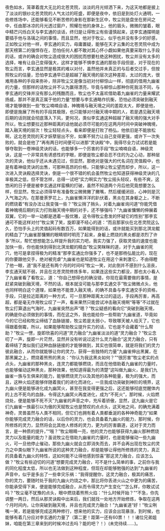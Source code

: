 夜色如水，笼罩着庞大无比的北苍灵院，淡淡的月光倾洒下来，为这天地都是披上了淡淡的银纱北苍灵院的人气太过的旺盛，即便是夜中，依旧是到处灯火通明，一些修炼场中，还能够看见不断苦修的身影在那新生区中，牧尘则是盘坐在房间之中，任由那冰凉的月光透过窗户，照耀在他的身体上，他的眉头，微微的皱着，眼中精芒闪烁白天与李玄通的谈话，终归是让得牧尘有些谨慎起来，这李玄通摆明是要插手他与洛璃之间的事情，而且显然，他对于牧尘，似乎也并没有多少的好感，正如牧尘对他一样，李玄通的实力，毋庸置疑，能够在天才云集的北苍灵院中成为那天榜第二的强悍存在，恐怕任何人都不敢对其心怀小觑如果他真要采取什么手段的话，或许的确会对牧尘造成很大的困扰而想要杜绝这种困扰，牧尘并没有太多的选择，唯有让自己变得强大，这样才能够不惧李玄通的那些手段但是，对于现在的牧尘而言，李玄通显然是极其的难以对付，虽然他并未真正的与后者交过手，但按照牧尘的估量，恐怕李玄通早已是超越了融天境的层次这种差距，太过的庞大，很难用各种的手段来弥补，除非牧尘又是像当初对付柳惊山一样，彻底的借用九幽雀的力量，但那样的话牧尘并不认为赢得漂亮，毕竟与柳惊山那种你死我活不同，与李玄通的交锋并没有那么的残酷而且，牧尘也不太喜欢借助着九幽雀的力量来耀武扬威，那并不是真正属于他的力量“想要与李玄通略作抗衡，恐怕必须突破到融天境才能够做到一些”牧尘喃喃自语，神魄境与融天境之间的差距太大，即便是他，即便是施展了所有的手段其极限，也只能够对付融天境中期的人，若是遇见融天境后期的话则就会彻底落入下风，更何况，类似李玄通这种超越了融天境的强大对手所以，牧尘想要拉近那种距离的话他就必须尽可能的在这两月时间中突破神魄境，踏入融天境的层次！牧尘轻轻点头，看来即便是打败了杨弘，他依旧是不能放松啊，这北苍灵院的天才妖孽层出不穷，如果不努力让自己变得更强，或许下一次失败的，就会是他了“再有两日时间便可以进那“灵诀殿”中，我得尽全力试试若是能够夺取到一卷神级灵诀的话，也能够多一个厉害的手段”牧尘喃喃自语，神级灵诀，这是一个非常具有诱惑性的字眼，即便是牧尘都会忍不住的为之心动，那种层次的灵诀，他似乎还从未遇见过，但显然，那绝对是强大的代名词在灵值殿中，也是有着神级灵诀的出售，可那种高昂的价格，只能够让牧尘望而却步，所以，这一次进入灵诀殿选择灵诀，倒是一个很不错的机会虽然牧尘也知道获得神级灵诀的几率极其之低，但不管怎样，总得一试吧“实力啊实力”牧尘摇头轻叹，有些不爽，这悠闲的日子便是被李玄通这样蛮横的打破，虽然不知道两个月后他究竟想要怎么样，但显然，牧尘必须得早有准备牧尘微微撇了撇嘴，然后缓缓闭目，心神则是沉入气海之内，在那曼荼罗花上，九幽雀懒洋洋的趴伏着，黑炎在其身躯之上，不断的燃烧着“有没办法让我变强一些？”牧尘捎了捎头，对着九幽雀询问道“你能凭借着神魄境后期的实力打败融天境中期的对手，还不够强吗？”九幽雀慵懒的伸展着双翼，它的一举一动都是透着一股优雅，这令得牧尘愈发的怀疑它的性别“那李玄通可不能这样对付”牧尘笑了笑，旋即漫不经心的道：“而且那家伙在北苍灵院这么久，恐怕手头上的灵值起码有数百万，如果能得到的话，或许就能买到那北溟龙鲲的精血了”九幽雀那慵懒的眼睛顿时明亮了起来，身躯上燃烧的黑炎都是浓烈了许多“所以，帮忙想想能怎么样提升我的实力吧，我实力强了，获取灵值的速度也能加快一些，你也能快到得到北溟龙鲲的精血”牧尘笑眯眯的道，对于九幽雀的死穴，他可是拿捏得极为的精准“那李玄通比你强多了，也不是那杨弘能比的，现在的你要跟他交手，绝对被完虐”九幽雀也是知道牧尘在用这个来刺激它，不由得瞪了他一眼，道“我不是还有两个月的时间吗”牧尘一笑，对此倒并不感到什么沮丧，李玄通天赋不弱，并且在北苍灵院修炼多年，如果连这些实力都没，那也太小看人了九幽雀看了看牧尘，道：“你自己想得也的确没错，你现在最需要做的事情，是赶紧突破到融天境，不然的话，根本就没可能与那李玄通交手”牧尘微微点头，他也同样明白这个道理，如果他不能晋入融天境，的确不具备与李玄通交手的资格，手段，只是拉近距离的一种方式，可一旦那种距离太过的遥远，手段再厉害，再高超，都是毫无作用牧尘叹了一声，看来果然只能尝试冲击融天境啊“等等”不过就在牧尘打算退出气海时，九幽雀突然出声“嗯？”牧尘疑惑的看向它“突破到融天境，的确是你必须做到的事情，而在这之外，我也能给你一些帮助”九幽雀道，毕竟如今的它已经和牧尘缔结了血脉链接，牧尘若是太弱小，导致哪天被人给灭了，它也得跟着倒霉，所以，如果能够帮助牧尘提升实力的话，它也是不会藏着“什么帮助？”牧尘一愣，旋即欣喜的问道“灵力融合”九幽雀淡淡的道“灵力融合？”牧尘念叨了一声，旋即一片茫然，显然并没有听说过这什么灵力融合“这灵力融合，只有着缔结了类似我们这种血脉链接的才能够做到，其实也很简单，就是将我们的灵力彼此融合，从而你就能够让你的灵力，获得一些独特的力量”九幽雀伸出黑翼，在那黑翼之上，燃烧着熊熊的黑炎：“你认为我这黑炎如何？”“很厉害”牧尘老实的点点头，九幽雀的那种黑炎，连灵力都能够燃烧，而且在他借助着九幽雀的力量时，也能够催动这种黑炎，那种效果，他知道得最为的清楚“这叫做九幽火，是我们九幽雀一族与生俱来的能力，能够燃烧灵力以及其他的各种能量，极为的强大，而且，这种火焰还能够伴随着我们的进化而进化，一旦我成功突破到神阶的境界，这九幽火便是能够进化成九幽冥火，甚至在我变得更强之后，这还能够彻底觉醒体内的上古不死鸟的血脉，令得这九幽冥火再度进化，成为“不死火”，那时候，火焰燃烧处，便是能够不死不灭”九幽雀的声音之中，充斥着骄傲，显然，这九幽火是它们九幽雀一族最引以为傲的天赋牧尘也是赞叹的点点头，这天地之间，的确充满着神奇，灵兽虽然与人类不相同，但它们也拥有着人类都垂涎的各种神奇能力“如果你能够完成灵力融合的话，以后你的灵力，也会具备着九幽火的能力，那时候，你所修炼的灵力，显然将会比其他人修炼的灵力，更为的厉害霸道，这对于灵力而言，是一种质的提升，”“哦？”牧尘眼睛一亮，他的灵力也能够获得九幽火那种燃烧灵力以及能量的能力？虽说牧尘在借助九幽雀的力量时，也是能够催动一些九幽火，可一旦他停止催动，那些九幽火就会立即消失而去，并不会再出现在牧尘的灵力之中类似眼下九幽雀所说的这种灵力融合，却是能够让得他所修炼的灵力，真正的具备着九幽火的特性，这如何能不让得他感到惊喜“那这灵力融合，应该怎么做？”牧尘有些迫切的问道“想要完成灵力融合，可不是什么简单的事，之前你与我的同化程度太低，所以也无法做到这种程度，但现在却能够勉强的达到”九幽雀的声音中，似乎是多出了一些幸灾乐祸：“我得提醒你，这灵力融合，极其的痛苦，你的灵力，要随时处于我的九幽火灼烧之中，那比将你丢进火山之中更为的痛苦，你能承受得下来，便是能够完成融合，从而令得灵力产生变化”“怎么样，你敢试试吗？”牧尘毫不犹豫的点头，眼中燃烧着熊熊火焰：“什么时候开始？”“不急，你先调整一两日，然后从那灵诀殿中出来后，我们就找一处地方开始修炼，争取在这两个月时间内，让你突破到融天境，并且也完成灵力融合！”九幽雀道“好！”牧尘咧嘴一笑，若是能够完成这两种修行，想来他的实力，应该会出现暴涨，到时候，也能够有着几分应对李玄通的力量了（第二更！距第一还有60票！！！诸位兄弟姐妹，咱能在第三章来到的时候冲过去吗？能的吧？！）(未完待续……)。

